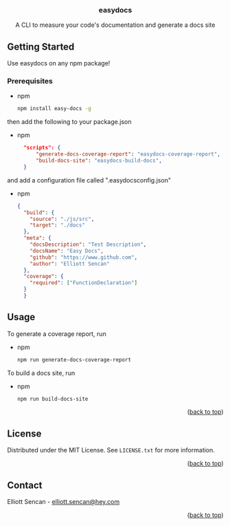 <div id="top"></div>

<!-- PROJECT LOGO -->
<br />
<div align="center">
<h3 align="center">easydocs</h3>

  <p align="center">
    A CLI to measure your code's documentation and generate a docs site
  </p>
</div>

<!-- GETTING STARTED -->

## Getting Started

Use easydocs on any npm package!

### Prerequisites

- npm
  ```sh
  npm install easy-docs -g
    ```

then add the following to your package.json

- npm
  ```json
    "scripts": {
        "generate-docs-coverage-report": "easydocs-coverage-report",
        "build-docs-site": "easydocs-build-docs",
    }
  ```

and add a configuration file called ".easydocsconfig.json"

- npm
  ```json
  {
    "build": {
      "source": "./js/src",
      "target": "./docs"
    },
    "meta": {
      "docsDescription": "Test Description",
      "docsName": "Easy Docs",
      "github": "https://www.github.com",
      "author": "Elliott Sencan"
    },
    "coverage": {
      "required": ["FunctionDeclaration"]
    }
    }
  ```

<!-- USAGE EXAMPLES -->

## Usage

To generate a coverage report, run

- npm
  ```sh
  npm run generate-docs-coverage-report
  ```

To build a docs site, run

- npm
  ```sh
  npm run build-docs-site
  ```

<p align="right">(<a href="#top">back to top</a>)</p>

<!-- LICENSE -->

## License

Distributed under the MIT License. See `LICENSE.txt` for more information.

<p align="right">(<a href="#top">back to top</a>)</p>

<!-- CONTACT -->

## Contact

Elliott Sencan - elliott.sencan@hey.com

<p align="right">(<a href="#top">back to top</a>)</p>
